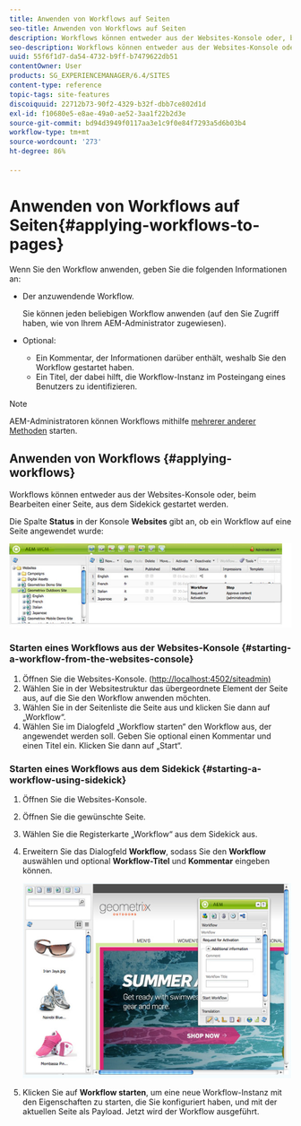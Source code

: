 ```yaml
---
title: Anwenden von Workflows auf Seiten
seo-title: Anwenden von Workflows auf Seiten
description: Workflows können entweder aus der Websites-Konsole oder, beim Bearbeiten einer Seite, aus dem Sidekick gestartet werden.
seo-description: Workflows können entweder aus der Websites-Konsole oder, beim Bearbeiten einer Seite, aus dem Sidekick gestartet werden.
uuid: 55f6f1d7-da54-4732-b9ff-b7479622db51
contentOwner: User
products: SG_EXPERIENCEMANAGER/6.4/SITES
content-type: reference
topic-tags: site-features
discoiquuid: 22712b73-90f2-4329-b32f-dbb7ce802d1d
exl-id: f10680e5-e8ae-49a0-ae52-3aa1f22b2d3e
source-git-commit: bd94d3949f0117aa3e1c9f0e84f7293a5d6b03b4
workflow-type: tm+mt
source-wordcount: '273'
ht-degree: 86%

---
```


# Anwenden von Workflows auf Seiten{#applying-workflows-to-pages}

Wenn Sie den Workflow anwenden, geben Sie die folgenden Informationen an:

* Der anzuwendende Workflow.

   Sie können jeden beliebigen Workflow anwenden (auf den Sie Zugriff haben, wie von Ihrem AEM-Administrator zugewiesen).
* Optional:

   * Ein Kommentar, der Informationen darüber enthält, weshalb Sie den Workflow gestartet haben.
   * Ein Titel, der dabei hilft, die Workflow-Instanz im Posteingang eines Benutzers zu identifizieren.

>[!NOTE]
>
>AEM-Administratoren können Workflows mithilfe [mehrerer anderer Methoden](/help/sites-administering/workflows-starting.md) starten.

## Anwenden von Workflows  {#applying-workflows}

Workflows können entweder aus der Websites-Konsole oder, beim Bearbeiten einer Seite, aus dem Sidekick gestartet werden.

Die Spalte **Status** in der Konsole **Websites** gibt an, ob ein Workflow auf eine Seite angewendet wurde:

![Workflow-Status](assets/workflowstatus.png)

### Starten eines Workflows aus der Websites-Konsole {#starting-a-workflow-from-the-websites-console}

1. Öffnen Sie die Websites-Konsole. ([http://localhost:4502/siteadmin)](http://localhost:4502/siteadmin)
1. Wählen Sie in der Websitestruktur das übergeordnete Element der Seite aus, auf die Sie den Workflow anwenden möchten.
1. Wählen Sie in der Seitenliste die Seite aus und klicken Sie dann auf „Workflow“.
1. Wählen Sie im Dialogfeld „Workflow starten“ den Workflow aus, der angewendet werden soll. Geben Sie optional einen Kommentar und einen Titel ein. Klicken Sie dann auf „Start“.

### Starten eines Workflows aus dem Sidekick  {#starting-a-workflow-using-sidekick}

1. Öffnen Sie die Websites-Konsole. 
1. Öffnen Sie die gewünschte Seite.
1. Wählen Sie die Registerkarte „Workflow“ aus dem Sidekick aus.
1. Erweitern Sie das Dialogfeld **Workflow**, sodass Sie den **Workflow** auswählen und optional **Workflow-Titel** und **Kommentar** eingeben können.

   ![workflow startsikick](assets/workflowstartsidekick.png)

1. Klicken Sie auf **Workflow starten**, um eine neue Workflow-Instanz mit den Eigenschaften zu starten, die Sie konfiguriert haben, und mit der aktuellen Seite als Payload. Jetzt wird der Workflow ausgeführt.
